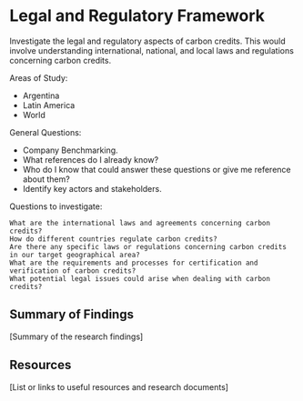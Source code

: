 # Legal and Regulatory Framework

Investigate the legal and regulatory aspects of carbon credits. This would involve understanding international, national, and local laws and regulations concerning carbon credits.

Areas of Study:
- Argentina
- Latin America
- World

General Questions:
- Company Benchmarking.
- What references do I already know?
- Who do I know that could answer these questions or give me reference about them? 
- Identify key actors and stakeholders.

Questions to investigate:

    What are the international laws and agreements concerning carbon credits?
    How do different countries regulate carbon credits?
    Are there any specific laws or regulations concerning carbon credits in our target geographical area?
    What are the requirements and processes for certification and verification of carbon credits?
    What potential legal issues could arise when dealing with carbon credits?

## Summary of Findings

[Summary of the research findings]

## Resources

[List or links to useful resources and research documents]
